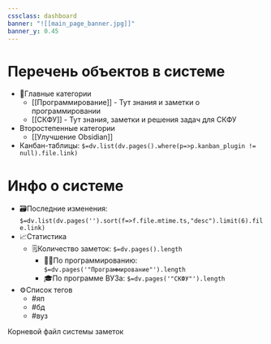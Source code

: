```yaml
---
cssclass: dashboard
banner: "![[main_page_banner.jpg]]"
banner_y: 0.45
---
```

# Перечень объектов в системе
- 📝Главные категории
    - [[Программирование]] - Тут знания и заметки о программировании
    - [[СКФУ]] - Тут знания, заметки и решения задач для СКФУ
- Второстепенные категории
    - [[Улучшение Obsidian]]
- Канбан-таблицы: `$=dv.list(dv.pages().where(p=>p.kanban_plugin != null).file.link)`

# Инфо о системе
- 🗃️Последние изменения: `$=dv.list(dv.pages('').sort(f=>f.file.mtime.ts,"desc").limit(6).file.link)`
- 📈Статистика
    - 🗒️Количество заметок: `$=dv.pages().length`
        - 🧑‍💻По программированию: `$=dv.pages('"Программирование"').length`
        - 🎓По программе ВУЗа: `$=dv.pages('"СКФУ"').length`
- ⚙️Список тегов
    - #яп 
    - #бд 
    - #вуз 

<div class='title'><p>Корневой файл системы заметок</p></div>